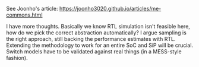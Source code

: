 See Joonho's article: https://joonho3020.github.io/articles/me-commons.html

I have more thoughts. Basically we know RTL simulation isn't feasible here, how do we pick the correct abstraction automatically? I argue sampling is the right approach, still backing the performance estimates with RTL. Extending the methodology to work for an entire SoC and SiP will be crucial. Switch models have to be validated against real things (in a MESS-style fashion).
